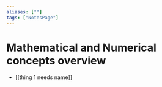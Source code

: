 ```yaml
---
aliases: [""]
tags: ["NotesPage"]
---
```


# Mathematical and Numerical concepts overview


- [[thing 1 needs name]]
